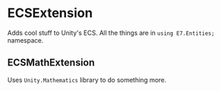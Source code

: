# ECSExtension

Adds cool stuff to Unity's ECS. All the things are in `using E7.Entities;` namespace.

## ECSMathExtension

Uses `Unity.Mathematics` library to do something more.